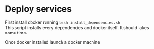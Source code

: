 # Deploy services  
First install docker running  `bash install_dependencies.sh`  
This script installs every dependencies and docker itself. It should takes some time.  

Once docker installed launch a docker machine